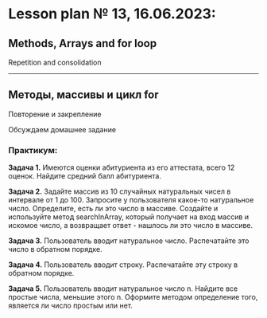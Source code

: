 # Lesson plan № 13, 16.06.2023:

## Methods, Arrays and for loop
Repetition and consolidation
____________________________

## Методы, массивы и цикл for
Повторение и закрепление 


Обсуждаем домашнее задание

### Практикум:

**Задача 1.**
Имеются оценки абитуриента из его аттестата, всего 12 оценок.
Найдите средний балл абитуриента.

**Задача 2.**
Задайте массив из 10 случайных натуральных чисел в интервале от 1 до 100.
Запросите у пользователя какое-то натуральное число.
Определите, есть ли это число в массиве. Создайте и используйте метод
searchInArray, который получает на вход массив и искомое число, а возвращает
ответ - нашлось ли это число в массиве.

**Задача 3.**
Пользователь вводит натуральное число.
Распечатайте это число в обратном порядке.

**Задача 4.**
Пользователь вводит строку.
Распечатайте эту строку в обратном порядке.

**Задача 5.** 
Пользователь вводит натуральное число n. Найдите все простые числа,
меньшие этого n.
Оформите методом определение того, является ли число простым или нет. 